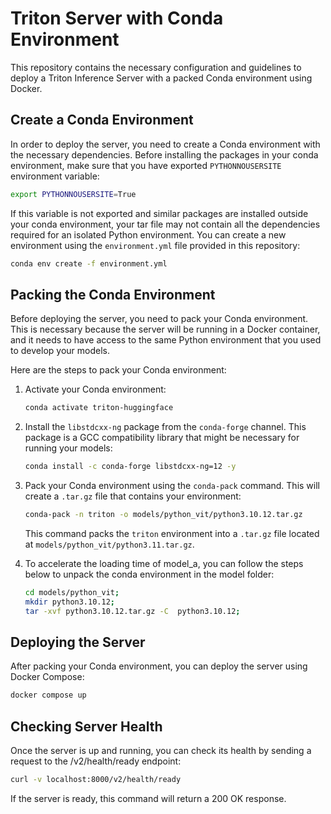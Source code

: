 # Triton Server with Conda Environment

This repository contains the necessary configuration and guidelines to deploy a Triton Inference Server with a packed Conda environment using Docker.

## Create a Conda Environment

In order to deploy the server, you need to create a Conda environment with the necessary dependencies. Before installing the packages in your conda environment, make sure that you have exported `PYTHONNOUSERSITE` environment variable:

```bash
export PYTHONNOUSERSITE=True
```

If this variable is not exported and similar packages are installed outside your conda environment, your tar file may not contain all the dependencies required for an isolated Python environment. You can create a new environment using the `environment.yml` file provided in this repository:

```bash
conda env create -f environment.yml
```

## Packing the Conda Environment

Before deploying the server, you need to pack your Conda environment. This is necessary because the server will be running in a Docker container, and it needs to have access to the same Python environment that you used to develop your models.

Here are the steps to pack your Conda environment:

1. Activate your Conda environment:

    ```bash
    conda activate triton-huggingface
    ```

2. Install the `libstdcxx-ng` package from the `conda-forge` channel. This package is a GCC compatibility library that might be necessary for running your models:

    ```bash
    conda install -c conda-forge libstdcxx-ng=12 -y
    ```

3. Pack your Conda environment using the `conda-pack` command. This will create a `.tar.gz` file that contains your environment:

    ```bash
    conda-pack -n triton -o models/python_vit/python3.10.12.tar.gz
    ```

    This command packs the `triton` environment into a `.tar.gz` file located at `models/python_vit/python3.11.tar.gz`.

4. To accelerate the loading time of model_a, you can follow the steps below to unpack the conda environment in the model folder:

    ```bash
    cd models/python_vit;
    mkdir python3.10.12;
    tar -xvf python3.10.12.tar.gz -C  python3.10.12;
    ```

## Deploying the Server

After packing your Conda environment, you can deploy the server using Docker Compose:

```bash
docker compose up
```

## Checking Server Health

Once the server is up and running, you can check its health by sending a request to the /v2/health/ready endpoint:

```bash
curl -v localhost:8000/v2/health/ready
```

If the server is ready, this command will return a 200 OK response.
